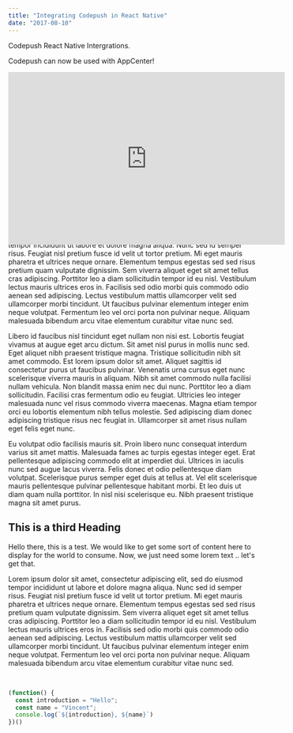 ```yaml
---
title: "Integrating Codepush in React Native"
date: "2017-08-10"
---
```


Codepush React Native Intergrations.

Codepush can now be used with AppCenter!

<div style="position: relative; padding-bottom: 37.25%; height: 0; margin: 0 auto; max-width: 900px">
  <iframe width="560" height="349" src="https://www.youtube.com/embed/y4ZwKAwApnY" frameborder="0" allowfullscreen></iframe>
</div>


## This is a secondary heading

<p>
Hello there, this is a test.
We would like to get some sort of content here to display for
the world to consume.  Now, we just need some lorem text .. let's get that.
</p>
<p>
Lorem ipsum dolor sit amet, consectetur adipiscing elit, sed do eiusmod tempor incididunt ut labore et dolore magna aliqua. Nunc sed id semper risus. Feugiat nisl pretium fusce id velit ut tortor pretium. Mi eget mauris pharetra et ultrices neque ornare. Elementum tempus egestas sed sed risus pretium quam vulputate dignissim. Sem viverra aliquet eget sit amet tellus cras adipiscing. Porttitor leo a diam sollicitudin tempor id eu nisl. Vestibulum lectus mauris ultrices eros in. Facilisis sed odio morbi quis commodo odio aenean sed adipiscing. Lectus vestibulum mattis ullamcorper velit sed ullamcorper morbi tincidunt. Ut faucibus pulvinar elementum integer enim neque volutpat. Fermentum leo vel orci porta non pulvinar neque. Aliquam malesuada bibendum arcu vitae elementum curabitur vitae nunc sed.
</p>
<p>
Libero id faucibus nisl tincidunt eget nullam non nisi est. Lobortis feugiat vivamus at augue eget arcu dictum. Sit amet nisl purus in mollis nunc sed. Eget aliquet nibh praesent tristique magna. Tristique sollicitudin nibh sit amet commodo. Est lorem ipsum dolor sit amet. Aliquet sagittis id consectetur purus ut faucibus pulvinar. Venenatis urna cursus eget nunc scelerisque viverra mauris in aliquam. Nibh sit amet commodo nulla facilisi nullam vehicula. Non blandit massa enim nec dui nunc. Porttitor leo a diam sollicitudin. Facilisi cras fermentum odio eu feugiat. Ultricies leo integer malesuada nunc vel risus commodo viverra maecenas. Magna etiam tempor orci eu lobortis elementum nibh tellus molestie. Sed adipiscing diam donec adipiscing tristique risus nec feugiat in. Ullamcorper sit amet risus nullam eget felis eget nunc.
</p>
<p>
Eu volutpat odio facilisis mauris sit. Proin libero nunc consequat interdum varius sit amet mattis. Malesuada fames ac turpis egestas integer eget. Erat pellentesque adipiscing commodo elit at imperdiet dui. Ultrices in iaculis nunc sed augue lacus viverra. Felis donec et odio pellentesque diam volutpat. Scelerisque purus semper eget duis at tellus at. Vel elit scelerisque mauris pellentesque pulvinar pellentesque habitant morbi. Et leo duis ut diam quam nulla porttitor. In nisl nisi scelerisque eu. Nibh praesent tristique magna sit amet purus.
</p>


## This is a third Heading 

<p>
Hello there, this is a test.
We would like to get some sort of content here to display for
the world to consume.  Now, we just need some lorem text .. let's get that.
</p>
<p>
Lorem ipsum dolor sit amet, consectetur adipiscing elit, sed do eiusmod tempor incididunt ut labore et dolore magna aliqua. Nunc sed id semper risus. Feugiat nisl pretium fusce id velit ut tortor pretium. Mi eget mauris pharetra et ultrices neque ornare. Elementum tempus egestas sed sed risus pretium quam vulputate dignissim. Sem viverra aliquet eget sit amet tellus cras adipiscing. Porttitor leo a diam sollicitudin tempor id eu nisl. Vestibulum lectus mauris ultrices eros in. Facilisis sed odio morbi quis commodo odio aenean sed adipiscing. Lectus vestibulum mattis ullamcorper velit sed ullamcorper morbi tincidunt. Ut faucibus pulvinar elementum integer enim neque volutpat. Fermentum leo vel orci porta non pulvinar neque. Aliquam malesuada bibendum arcu vitae elementum curabitur vitae nunc sed.
</p>
<br/>

```javascript
(function() {
  const introduction = "Hello";
  const name = "Vincent";
  console.log(`${introduction}, ${name}`)
})()
```
